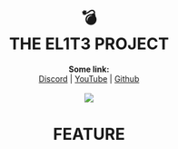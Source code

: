 <h1 align="center">💣<br>THE EL1T3 PROJECT</h1>

<p align="center">
  <b>Some link:</b><br>
  <a href="https://discord.gg/3UspqWXZtD">Discord</a> |
  <a href="https://www.youtube.com/channel/UC09GPm24_rdeOXa5KOmhDnw">YouTube</a> |
  <a href="https://github.com/Its-Vichy">Github</a><br>
  <br>
  <img src="https://media.discordapp.net/attachments/813683001496961065/813783642265747516/6869f4cf0c2f7349903668b562c4e403.gif">
</p>
<h1 align="center">FEATURE</h1>

